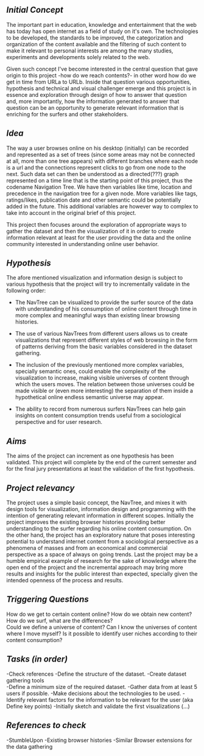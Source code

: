 *Initial Concept*
------------
The important part in education, knowledge and entertainment that the web has today has open internet as a field of study on it's own. The technologies to be developed, the standards to be improved, the categorization and organization of the content available and the filtering of such content to make it relevant to personal interests are among the many studies, experiments and developments solely related to the web.

Given such concept I've become interested in the central question that gave origin to this project -how do we reach contents?- in other word how do we get in time from URLa to URLb. Inside that question various opportunities, hypothesis and technical and visual challenger emerge and this project is in essence and exploration through design of how to answer that question and, more importantly, how the information generated to answer that question can be an opportunity to generate relevant information that is enriching for the surfers and other stakeholders. 

*Idea*
------------
The way a user browses online on his desktop (initially) can be recorded and represented as a set of trees (since some areas may not be connected at all, more than one tree appears) with different branches where each node is a url and the connections represent clicks to go from one node to the next. Such data set can then be understood as a directed(???) graph represented on a time line that is the starting point of this project, thus the codename Navigation Tree. We have then variables like time, location and precedence in the navigation tree for a given node. More variables like tags, ratings/likes, publication date and other semantic could be potentially added in the future. This additional variables are however way to complex to take into account in the original brief of this project.                                  

This project then focuses around the exploration of appropriate ways to gather the dataset and then the visualization of it in order to create information relevant at least for the user providing the data and the online community interested in understanding online user behavior.

*Hypothesis*
------------
The afore mentioned visualization and information design is subject to various hypothesis that the project will try to incrementally validate in the following order:

- The NavTree can be visualized to provide the surfer source of the data with understanding of his consumption of online content through time in more complex and meaningful ways than existing linear browsing histories.

- The use of various NavTrees from different users allows us to create visualizations that represent different styles of web browsing in the form of patterns deriving from the basic variables considered in the dataset gathering.

- The inclusion of the previously mentioned more complex variables, specially semantic ones, could enable the complexity of the visualization to increase, making visible universes of content through which the users moves. The relation between those universes could be made visible or (even more interesting) the separation of them inside a hypothetical online endless semantic universe may appear.

- The ability to record from numerous surfers NavTrees can help gain insights on content consumption trends useful from a sociological perspective and for user research.

*Aims*
--------------------
The aims of the project can increment as one hypothesis has been validated. This project will complete by the end of the current semester and for the final jury presentations at least the validation of the first hypothesis.

*Project relevancy*  
--------------------------------------
The project uses a simple basic concept, the NavTree, and mixes it with design tools for visualization, information design and programming with the intention of generating relevant information in different scopes. Initially the project improves the existing browser histories providing better understanding to the surfer regarding his online content consumption. On the other hand, the project has an exploratory nature that poses interesting potential to understand internet content from a sociological perspective as a phenomena of masses and from an economical and commercial perspective as a space of always on going trends. Last the project may be a humble empirical example of research for the sake of knowledge where the open end of the project and the incremental approach may bring more results and insights for the public interest than expected, specially given the intended openness of the process and results.

*Triggering Questions*
------------------------------------------
How do we get to certain content online?
How do we obtain new content?
How do we surf, what are the differences?               
Could we define a universe of content?
Can I know the universes of content where I move myself?
Is it possible to identify user niches according to their content consumption?


*Tasks (in order)*
------------------------------------
-Check references
-Define the structure of the dataset.
-Create dataset gathering tools                
-Define a minimum size of the required dataset.
-Gather data from at least 5 users if possible.
-Make decisions about the technologies to be used.
-Identify relevant factors for the information to be relevant for the user (aka Define key points)
-Initially sketch and validate the first visualizations
(...)

*References to check*
------------------------------------------

-StumbleUpon
-Existing browser histories
-Similar Browser extensions for the data gathering
